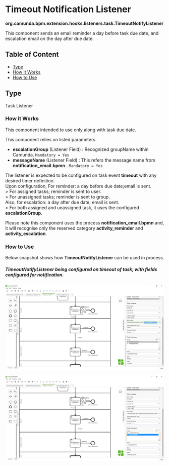 # Timeout Notification Listener 

**org.camunda.bpm.extension.hooks.listeners.task.TimeoutNotifyListener**

This component sends an email reminder a day before task due date, and escalation email on the day after due date.


## Table of Content
* [Type](#type)
* [How it Works](#how-it-works)
* [How to Use](#how-to-use)

## Type

Task Listener

### How it Works

This component intended to use only along with task due date.

This component relies on listed parameters.
*  **escalationGroup** (Listener Field) : Recognized groupName within Camunda. `Mandatory = Yes`  
*  **messageName** (Listener Field) : This refers the message name from **notification_email.bpmn** . `Mandatory = Yes`  
  
The listener is expected to be configured on task event **timeout** with any desired timer definition.  
Upon configuration, For reminder: a day before due date;email is sent.    
    > For assigned tasks; reminder is sent to user.  
    >  For unassigned tasks; reminder is sent to group.  
Also, for escalation: a day after due date; email is sent.  
    > For both assigned and unassigned task, it uses the configured **escalationGroup**.   

Please note this component uses the process **notification_email.bpmn** and, it will recognise only the reserved category **activity_reminder** and **activity_escalation**.

    
### How to Use

Below snapshot shows how **TimeoutNotifyListener** can be used in process.

##### TimeoutNotifyListener being configured on timeout of task; with fields configured for notification.


![Timeout Notification listener escalationGroup - Snapshot](./images/timeoutnotification-listener-snp1.jpg)


![Timeout Notification listener messageName - Snapshot](./images/timeoutnotification-listener-snp2.jpg)

